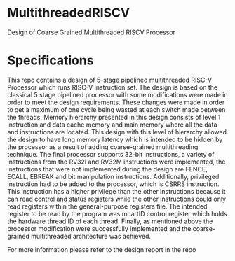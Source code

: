 # MultithreadedRISCV
Design of Coarse Grained Multithreaded RISCV Processor

# Specifications 

This repo contains a design of 5-stage pipelined multithreaded RISC-V Processor which runs RISC-V instruction set. The design is based on the classical 5 stage pipelined processor with some modifications were made in order to meet the design requirements. These changes were made in order to get a maximum of one cycle being wasted at each switch made between the threads. Memory hierarchy presented in this design consists of level 1 instruction and data cache memory and main memory where all the data and instructions are located. This design with this level of hierarchy allowed the design to have long memory latency which is intended to be hidden by the processor as a result of adding coarse-grained multithreading technique.
The final processor supports 32-bit instructions, a variety of instructions from the RV32I and RV32M instructions were implemented, the instructions that were not implemented during the design are FENCE, ECALL, EBREAK and bit manipulation instructions. Additionally, privileged instruction had to be added to the processor, which is CSRRS instruction. This instruction has a higher privilege than the other instructions because it can read control and status registers while the other instructions could only read registers within the general-purpose registers file. The intended register to be read by the program was mhartID control register which holds the hardware thread ID of each thread.
Finally, as mentioned above the processor modification were successfully implemented and the coarse-grained multithreaded architecture was achieved.

For more information please refer to the design report in the repo

